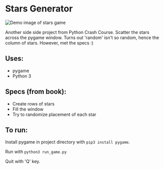 # Stars Generator
![Demo image of stars game](https://github.com/aklap/python-crash-course/blob/master/ch-13/stars/stars.png)

Another side side project from Python Crash Course. Scatter the stars across the pygame window. Turns out 'random' isn't so random, hence the column of stars. However, met the specs :)

## Uses:

* pygame
* Python 3

## Specs (from book):

* Create rows of stars
* Fill the window
* Try to randomize placement of each star 

## To run:

Install pygame in project directory with `pip3 install pygame`.

Run with `python3 run_game.py`

Quit with 'Q' key.

